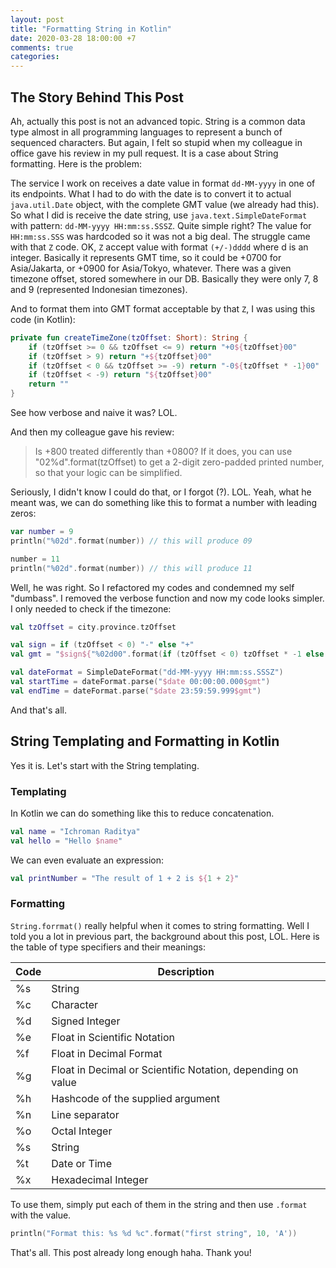 ```yaml
---
layout: post
title: "Formatting String in Kotlin"
date: 2020-03-28 18:00:00 +7
comments: true
categories:
---
```


## The Story Behind This Post

Ah, actually this post is not an advanced topic. String is a common data type almost in all programming languages to represent a bunch of sequenced characters. But again, I felt so stupid when my colleague in office gave his review in my pull request. It is a case about String formatting. Here is the problem:

The service I work on receives a date value in format `dd-MM-yyyy` in one of its endpoints. What I had to do with the date is to convert it to actual `java.util.Date` object, with the complete GMT value (we already had this). So what I did is receive the date string, use `java.text.SimpleDateFormat` with pattern: `dd-MM-yyyy HH:mm:ss.SSSZ`. Quite simple right? The value for `HH:mm:ss.SSS` was hardcoded so it was not a big deal. The struggle came with that `Z` code. OK, `Z` accept value with format `(+/-)dddd` where d is an integer. Basically it represents GMT time, so it could be +0700 for Asia/Jakarta, or +0900 for Asia/Tokyo, whatever. There was a given timezone offset, stored somewhere in our DB. Basically they were only 7, 8 and 9 (represented Indonesian timezones).

And to format them into GMT format acceptable by that `Z`, I was using this code (in Kotlin):

```kotlin
private fun createTimeZone(tzOffset: Short): String {
    if (tzOffset >= 0 && tzOffset <= 9) return "+0${tzOffset}00"
    if (tzOffset > 9) return "+${tzOffset}00"
    if (tzOffset < 0 && tzOffset >= -9) return "-0${tzOffset * -1}00"
    if (tzOffset < -9) return "${tzOffset}00"
    return ""
}
```

See how verbose and naive it was? LOL.

And then my colleague gave his review:

> Is +800 treated differently than +0800?
If it does, you can use "02%d".format(tzOffset) to get a 2-digit zero-padded printed number, so that your logic can be simplified.

Seriously, I didn't know I could do that, or I forgot (?). LOL. Yeah, what he meant was, we can do something like this to format a number with leading zeros:

```kotlin
var number = 9
println("%02d".format(number)) // this will produce 09

number = 11
println("%02d".format(number)) // this will produce 11
```

Well, he was right. So I refactored my codes and condemned my self "dumbass". I removed the verbose function and now my code looks simpler. I only needed to check if the timezone:

```kotlin
val tzOffset = city.province.tzOffset

val sign = if (tzOffset < 0) "-" else "+"
val gmt = "$sign${"%02d00".format(if (tzOffset < 0) tzOffset * -1 else tzOffset)}"

val dateFormat = SimpleDateFormat("dd-MM-yyyy HH:mm:ss.SSSZ")
val startTime = dateFormat.parse("$date 00:00:00.000$gmt")
val endTime = dateFormat.parse("$date 23:59:59.999$gmt")
```

And that's all.


## String Templating and Formatting in Kotlin

Yes it is. Let's start with the String templating.

### Templating

In Kotlin we can do something like this to reduce concatenation.

```kotlin
val name = "Ichroman Raditya"
val hello = "Hello $name"
```

We can even evaluate an expression:

```kotlin
val printNumber = "The result of 1 + 2 is ${1 + 2}"
```

### Formatting

`String.forrmat()` really helpful when it comes to string formatting. Well I told you a lot in previous part, the background about this post, LOL. Here is the table of type specifiers and their meanings:

| Code    | Description                                                 |
|---------|-------------------------------------------------------------|
| %s      | String
| %c      | Character
| %d	   | Signed Integer                                             
| %e	   | Float in Scientific Notation
| %f	   | Float in Decimal Format
| %g	   | Float in Decimal or Scientific Notation, depending on value 
| %h	   | Hashcode of the supplied argument
| %n	   | Line separator
| %o	   | Octal Integer
| %s	   | String
| %t	   | Date or Time
| %x      | Hexadecimal Integer

To use them, simply put each of them in the string and then use `.format` with the value.

```kotlin
println("Format this: %s %d %c".format("first string", 10, 'A'))
```

That's all. This post already long enough haha. Thank you!
